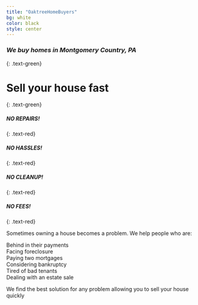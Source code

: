 ```yaml
---
title: "OaktreeHomeBuyers"
bg: white
color: black
style: center
---
```


### *We buy homes in Montgomery Country, PA*
{: .text-green}

<span class="fa-stack subtlecircle" style="font-size:100px; background:rgba(255,166,0,0.1)">
  <i class="fa fa-circle fa-stack-2x text-white"></i>
  <i class="fa fa-home fa-stack-1x text-green"></i>
</span>

# Sell your house fast
{: .text-green}

##### NO REPAIRS!
{: .text-red}

##### NO HASSLES!
{: .text-red}

##### NO CLEANUP!
{: .text-red}

##### NO FEES!  
{: .text-red} 
  
  
Sometimes owning a house becomes a problem. We help people who are:

Behind in their payments  
Facing foreclosure  
Paying two mortgages  
Considering bankruptcy  
Tired of bad tenants  
Dealing with an estate sale  

We find the best solution for any problem allowing you to sell your house quickly